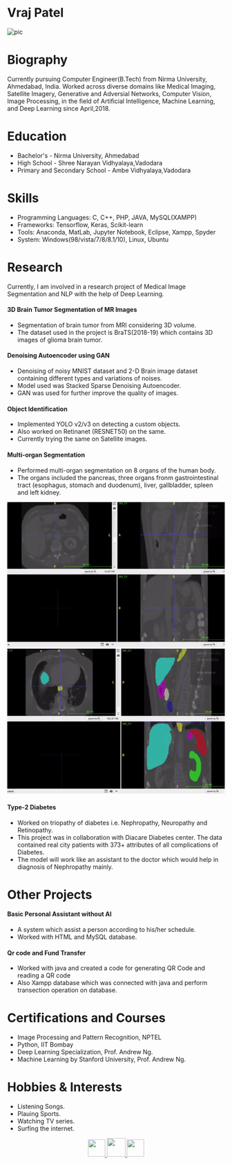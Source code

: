 # Vraj Patel
<img src="img/pic.jpg" alt="pic" class="inline"/><br>

# Biography
Currently pursuing Computer Engineer(B.Tech) from Nirma University, Ahmedabad, India. Worked across diverse domains like Medical Imaging, Satellite Imagery, Generative and Adversial Networks, Computer Vision, Image Processing, in the field of Artificial Intelligence, Machine Learning, and Deep Learning since April,2018.

# Education
- Bachelor's - Nirma University, Ahmedabad 
- High School - Shree Narayan Vidhyalaya,Vadodara
- Primary and Secondary School - Ambe Vidhyalaya,Vadodara

# Skills
- Programming Languages: C, C++, PHP, JAVA, MySQL(XAMPP)
- Frameworks: Tensorflow, Keras, Scikit-learn 
- Tools: Anaconda, MatLab, Jupyter Notebook, Eclipse, Xampp, Spyder
- System: Windows(98/vista/7/8/8.1/10), Linux, Ubuntu

# Research
Currently, I am involved in a research project of Medical Image Segmentation and NLP with the help of Deep Learning.

#### 3D Brain Tumor Segmentation of MR Images 
- Segmentation of brain tumor from MRI considering 3D volume.
- The dataset used in the project is BraTS(2018-19) which contains 3D images of glioma brain tumor.

#### Denoising Autoencoder using GAN
- Denoising of noisy MNIST dataset and 2-D Brain image dataset containing different types and variations of noises.
- Model used was Stacked Sparse Denoising Autoencoder.
- GAN was used for further improve the quality of images.

#### Object Identification
- Implemented YOLO v2/v3 on detecting a custom objects.
- Also worked on Retinanet (RESNET50) on the same.
- Currently trying the same on Satellite images.
#### Multi-organ Segmentation
- Performed multi-organ segmentation on 8 organs of the human body.
- The organs included the pancreas, three organs fronm gastrointestinal tract (esophagus, stomach and duodenum), liver, gallbladder, spleen and left kidney.

<img src="input.gif" alt="pic" class="inline"/><br>
<img src="output.gif" alt="gif" class="inline"/><br>


#### Type-2 Diabetes
- Worked on triopathy of diabetes i.e. Nephropathy, Neuropathy and Retinopathy.  
- This project was in collaboration with Diacare Diabetes center. The data contained real city patients with 373+ attributes of all complications of Diabetes. 
- The model will work like an assistant to the doctor which would help in diagnosis of Nephropathy mainly.

# Other Projects

#### Basic Personal Assistant without AI
- A system which assist a person according to his/her schedule.
- Worked with HTML and MySQL database.

#### Qr code and Fund Transfer
- Worked with java and created a code for generating QR Code and reading a QR code
- Also Xampp database which was connected with java and perform transection operation on database. 

# Certifications and Courses
- Image Processing and Pattern Recognition, NPTEL
- Python, IIT Bombay
- Deep Learning Specialization, Prof. Andrew Ng.
- Machine Learning by Stanford University, Prof. Andrew Ng.


# Hobbies & Interests
- Listening Songs.
- Plauing Sports.
- Watching TV series.
- Surfing the internet.


<p align="center">
  <a href="https://twitter.com/PrayushiM">
    <img src="https://image.freepik.com/free-icon/twitter-logo_318-40209.jpg" width="40px" height="40px">
  </a>
  <a href="https://www.linkedin.com/in/prayushi-mathur-59a470189/">
    <img src="https://cdn3.iconfinder.com/data/icons/free-social-icons/67/linkedin_circle_black-512.png" width="43px" height="43px">
  </a>
  <a href="https://github.com/Prayushi9">
    <img src="https://ultimatepail.com/wp-content/uploads/2015/06/GitHub-Logo.png" width="40px" height="40px">
  </a>
</p>
